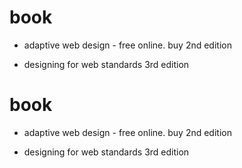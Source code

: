 # book

- adaptive web design - free online. buy 2nd edition

- designing for web standards 3rd edition

# book

- adaptive web design - free online. buy 2nd edition

- designing for web standards 3rd edition

